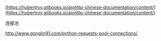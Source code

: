 [https://hubertroy.gitbooks.io/aiohttp-chinese-documentation/content/](https://hubertroy.gitbooks.io/aiohttp-chinese-documentation/content/)



连接池

http://www.gonglin91.com/python-requests-pool-connections/

